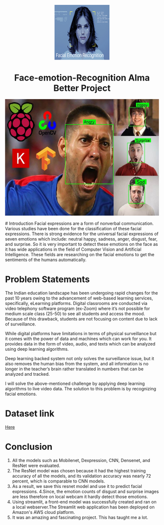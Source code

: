 <p align="center"> 
  <img src="images/2.png" alt="2.png" width="180px" height="180px">
<h1 align="center"> Face-emotion-Recognition Alma Better Project </h1> 
     
<p align="center"> 
<img src="images/3.png" alt="3.png" height="382px">
</p>
# Introduction
Facial expressions are a form of nonverbal communication. Various studies have been done for the classification of these facial expressions. There is strong evidence for the universal facial expressions of seven emotions which include: neutral happy, sadness, anger, disgust, fear, and surprise. So it is very important to detect these emotions on the face as it has wide applications in the field of Computer Vision and Artificial Intelligence. These fields are researching on the facial emotions to get the sentiments of the humans automatically.

# Problem Statements
The Indian education landscape has been undergoing rapid changes for the past 10 years owing to the advancement of web-based learning services, specifically, eLearning platforms.
Digital classrooms are conducted via video telephony software program (ex-Zoom) where it’s not possible for medium scale class (25-50) to see all students and access the mood. Because of this drawback, students are not focusing on content due to lack of surveillance.

While digital platforms have limitations in terms of physical surveillance but it comes with the power of data and machines which can work for you. It provides data in the form of video, audio, and texts which can be analyzed using deep learning algorithms.

Deep learning backed system not only solves the surveillance issue, but it also removes the human bias from the system, and all information is no longer in the teacher’s brain rather translated in numbers that can be analyzed and tracked.

I will solve the above-mentioned challenge by applying deep learning algorithms to live video data. The solution to this problem is by recognizing facial emotions.

# Dataset link
[Here](https://www.kaggle.com/deadskull7/fer2013)

# Conclusion
1. All the models such as Mobilenet, Dexpression, CNN, Densenet, and ResNet were evaluated.
2. The ResNet model was chosen because it had the highest training accuracy of all the models, and its validation accuracy was nearly 72 percent, which is comparable to CNN models.
3. As a result, we save this resnet model and use it to predict facial expressions.
4.Since, the emotion counts of disgust and surprise images are less therefore on local webcam it hardly detect those emotions.
5. Using streamlit, a front-end model was successfully created and ran on a local webserver.The Streamlit web application has been deployed on Amazon's AWS cloud platform.
6. It was an amazing and fascinating project. This has taught me a lot.

